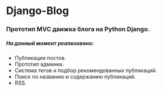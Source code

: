 # Django-Blog
### Прототип MVC движка блога на Python Django.

##### На данный момент реализовано:
- Публикации постов.
- Прототип админки.
- Система тегов и подбор рекомендованных публикаций.
- Поиск по названию и содержанию публикаций.
- RSS.
